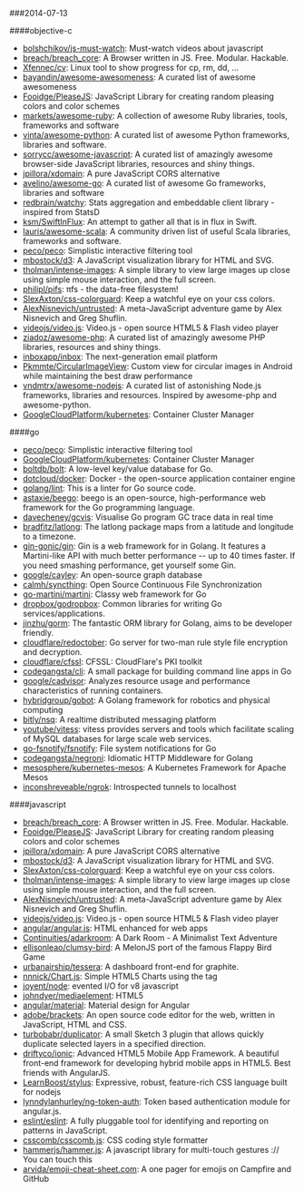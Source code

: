 ###2014-07-13

####objective-c
* [bolshchikov/js-must-watch](https://github.com/bolshchikov/js-must-watch): Must-watch videos about javascript
* [breach/breach_core](https://github.com/breach/breach_core): A Browser written in JS. Free. Modular. Hackable.
* [Xfennec/cv](https://github.com/Xfennec/cv): Linux tool to show progress for cp, rm, dd, ...
* [bayandin/awesome-awesomeness](https://github.com/bayandin/awesome-awesomeness): A curated list of awesome awesomeness
* [Fooidge/PleaseJS](https://github.com/Fooidge/PleaseJS): JavaScript Library for creating random pleasing colors and color schemes
* [markets/awesome-ruby](https://github.com/markets/awesome-ruby): A collection of awesome Ruby libraries, tools, frameworks and software
* [vinta/awesome-python](https://github.com/vinta/awesome-python): A curated list of awesome Python frameworks, libraries and software.
* [sorrycc/awesome-javascript](https://github.com/sorrycc/awesome-javascript): A curated list of amazingly awesome browser-side  JavaScript libraries, resources and shiny things.
* [jpillora/xdomain](https://github.com/jpillora/xdomain): A pure JavaScript CORS alternative
* [avelino/awesome-go](https://github.com/avelino/awesome-go): A curated list of awesome Go frameworks, libraries and software
* [redbrain/watchy](https://github.com/redbrain/watchy): Stats aggregation and embeddable client library - inspired from StatsD
* [ksm/SwiftInFlux](https://github.com/ksm/SwiftInFlux): An attempt to gather all that is in flux in Swift.
* [lauris/awesome-scala](https://github.com/lauris/awesome-scala): A community driven list of useful Scala libraries, frameworks and software.
* [peco/peco](https://github.com/peco/peco): Simplistic interactive filtering tool
* [mbostock/d3](https://github.com/mbostock/d3): A JavaScript visualization library for HTML and SVG.
* [tholman/intense-images](https://github.com/tholman/intense-images): A simple library to view large images up close using simple mouse interaction, and the full screen.
* [philipl/pifs](https://github.com/philipl/pifs): πfs - the data-free filesystem!
* [SlexAxton/css-colorguard](https://github.com/SlexAxton/css-colorguard): Keep a watchful eye on your css colors.
* [AlexNisnevich/untrusted](https://github.com/AlexNisnevich/untrusted): A meta-JavaScript adventure game by Alex Nisnevich and Greg Shuflin.
* [videojs/video.js](https://github.com/videojs/video.js): Video.js - open source HTML5 & Flash video player
* [ziadoz/awesome-php](https://github.com/ziadoz/awesome-php): A curated list of amazingly awesome PHP libraries, resources and shiny things.
* [inboxapp/inbox](https://github.com/inboxapp/inbox): The next-generation email platform
* [Pkmmte/CircularImageView](https://github.com/Pkmmte/CircularImageView): Custom view for circular images in Android while maintaining the best draw performance
* [vndmtrx/awesome-nodejs](https://github.com/vndmtrx/awesome-nodejs): A curated list of astonishing Node.js frameworks, libraries and resources. Inspired by awesome-php and awesome-python.
* [GoogleCloudPlatform/kubernetes](https://github.com/GoogleCloudPlatform/kubernetes): Container Cluster Manager

####go
* [peco/peco](https://github.com/peco/peco): Simplistic interactive filtering tool
* [GoogleCloudPlatform/kubernetes](https://github.com/GoogleCloudPlatform/kubernetes): Container Cluster Manager
* [boltdb/bolt](https://github.com/boltdb/bolt): A low-level key/value database for Go.
* [dotcloud/docker](https://github.com/dotcloud/docker): Docker - the open-source application container engine
* [golang/lint](https://github.com/golang/lint): This is a linter for Go source code.
* [astaxie/beego](https://github.com/astaxie/beego): beego is an open-source, high-performance web framework for the Go programming language.
* [davecheney/gcvis](https://github.com/davecheney/gcvis): Visualise Go program GC trace data in real time
* [bradfitz/latlong](https://github.com/bradfitz/latlong): The latlong package maps from a latitude and longitude to a timezone.
* [gin-gonic/gin](https://github.com/gin-gonic/gin): Gin is a web framework for in Golang. It features a Martini-like API with much better performance -- up to 40 times faster. If you need smashing performance, get yourself some Gin.
* [google/cayley](https://github.com/google/cayley): An open-source graph database
* [calmh/syncthing](https://github.com/calmh/syncthing): Open Source Continuous File Synchronization
* [go-martini/martini](https://github.com/go-martini/martini): Classy web framework for Go
* [dropbox/godropbox](https://github.com/dropbox/godropbox): Common libraries for writing Go services/applications.
* [jinzhu/gorm](https://github.com/jinzhu/gorm): The fantastic ORM library for Golang, aims to be developer friendly.
* [cloudflare/redoctober](https://github.com/cloudflare/redoctober): Go server for two-man rule style file encryption and decryption.
* [cloudflare/cfssl](https://github.com/cloudflare/cfssl): CFSSL: CloudFlare's PKI toolkit
* [codegangsta/cli](https://github.com/codegangsta/cli): A small package for building command line apps in Go
* [google/cadvisor](https://github.com/google/cadvisor): Analyzes resource usage and performance characteristics of running containers.
* [hybridgroup/gobot](https://github.com/hybridgroup/gobot): A Golang framework for robotics and physical computing
* [bitly/nsq](https://github.com/bitly/nsq): A realtime distributed messaging platform
* [youtube/vitess](https://github.com/youtube/vitess): vitess provides servers and tools which facilitate scaling of MySQL databases for large scale web services.
* [go-fsnotify/fsnotify](https://github.com/go-fsnotify/fsnotify): File system notifications for Go
* [codegangsta/negroni](https://github.com/codegangsta/negroni): Idiomatic HTTP Middleware for Golang
* [mesosphere/kubernetes-mesos](https://github.com/mesosphere/kubernetes-mesos): A Kubernetes Framework for Apache Mesos
* [inconshreveable/ngrok](https://github.com/inconshreveable/ngrok): Introspected tunnels to localhost

####javascript
* [breach/breach_core](https://github.com/breach/breach_core): A Browser written in JS. Free. Modular. Hackable.
* [Fooidge/PleaseJS](https://github.com/Fooidge/PleaseJS): JavaScript Library for creating random pleasing colors and color schemes
* [jpillora/xdomain](https://github.com/jpillora/xdomain): A pure JavaScript CORS alternative
* [mbostock/d3](https://github.com/mbostock/d3): A JavaScript visualization library for HTML and SVG.
* [SlexAxton/css-colorguard](https://github.com/SlexAxton/css-colorguard): Keep a watchful eye on your css colors.
* [tholman/intense-images](https://github.com/tholman/intense-images): A simple library to view large images up close using simple mouse interaction, and the full screen.
* [AlexNisnevich/untrusted](https://github.com/AlexNisnevich/untrusted): A meta-JavaScript adventure game by Alex Nisnevich and Greg Shuflin.
* [videojs/video.js](https://github.com/videojs/video.js): Video.js - open source HTML5 & Flash video player
* [angular/angular.js](https://github.com/angular/angular.js): HTML enhanced for web apps
* [Continuities/adarkroom](https://github.com/Continuities/adarkroom): A Dark Room - A Minimalist Text Adventure
* [ellisonleao/clumsy-bird](https://github.com/ellisonleao/clumsy-bird): A MelonJS port of the famous Flappy Bird Game
* [urbanairship/tessera](https://github.com/urbanairship/tessera): A dashboard front-end for graphite.  
* [nnnick/Chart.js](https://github.com/nnnick/Chart.js): Simple HTML5 Charts using the <canvas> tag
* [joyent/node](https://github.com/joyent/node): evented I/O for v8 javascript
* [johndyer/mediaelement](https://github.com/johndyer/mediaelement): HTML5 <audio> or <video> player with Flash and Silverlight shims that mimics the HTML5 MediaElement API, enabling a consistent UI in all browsers.
* [angular/material](https://github.com/angular/material): Material design for Angular
* [adobe/brackets](https://github.com/adobe/brackets): An open source code editor for the web, written in JavaScript, HTML and CSS.
* [turbobabr/duplicator](https://github.com/turbobabr/duplicator): A small Sketch 3 plugin that allows quickly duplicate selected layers in a specified direction.
* [driftyco/ionic](https://github.com/driftyco/ionic): Advanced HTML5 Mobile App Framework. A beautiful front-end framework for developing hybrid mobile apps in HTML5. Best friends with AngularJS.
* [LearnBoost/stylus](https://github.com/LearnBoost/stylus): Expressive, robust, feature-rich CSS language built for nodejs
* [lynndylanhurley/ng-token-auth](https://github.com/lynndylanhurley/ng-token-auth): Token based authentication module for angular.js.
* [eslint/eslint](https://github.com/eslint/eslint): A fully pluggable tool for identifying and reporting on patterns in JavaScript.
* [csscomb/csscomb.js](https://github.com/csscomb/csscomb.js): CSS coding style formatter
* [hammerjs/hammer.js](https://github.com/hammerjs/hammer.js): A javascript library for multi-touch gestures :// You can touch this
* [arvida/emoji-cheat-sheet.com](https://github.com/arvida/emoji-cheat-sheet.com): A one pager for emojis on Campfire and GitHub
